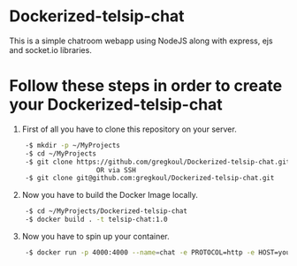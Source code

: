# Dockerized-telsip-chat
This is a simple chatroom webapp using NodeJS along with express, ejs and socket.io libraries.

# Follow these steps in order to create your Dockerized-telsip-chat

1. First of all you have to clone this repository on your server.
```bash
    -$ mkdir -p ~/MyProjects
    -$ cd ~/MyProjects
    -$ git clone https://github.com/gregkoul/Dockerized-telsip-chat.git
                      OR via SSH
    -$ git clone git@github.com:gregkoul/Dockerized-telsip-chat.git
```
2. Now you have to build the Docker Image locally.
```bash
    -$ cd ~/MyProjects/Dockerized-telsip-chat
    -$ docker build . -t telsip-chat:1.0
```
3. Now you have to spin up your container.

```bash
    -$ docker run -p 4000:4000 --name=chat -e PROTOCOL=http -e HOST=your.domain.gr -e PORT=4000 telsip-chat:1.0
```
